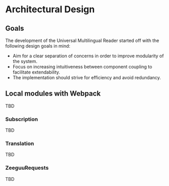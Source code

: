 # Architectural Design
## Goals
The development of the Universal Multilingual Reader started off with the following design goals in mind:

- Aim for a clear separation of concerns in order to improve modularity of the system.
- Focus on increasing intuitiveness between component coupling to facilitate extendability.
- The implementation should strive for efficiency and avoid redundancy.

## Local modules with Webpack
TBD

### Subscription
TBD

### Translation
TBD

### ZeeguuRequests
TBD
